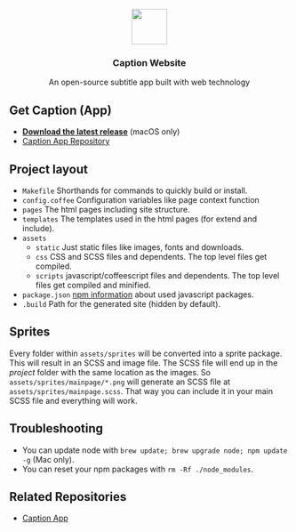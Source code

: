 <p align="center">
  <img src="http://captionformac.com/icon.png" height="64">
  <h3 align="center">Caption Website</h3>
  <p align="center">An open-source subtitle app built with web technology<p>
</p>

## Get Caption (App)

- **[Download the latest release](http://captionformac.com/)** (macOS only)
- [Caption App Repository](https://github.com/gielcobben/Caption)

## Project layout

- `Makefile` Shorthands for commands to quickly build or install.
- `config.coffee` Configuration variables like page context function
- `pages` The html pages including site structure.
- `templates` The templates used in the html pages (for extend and include).
- `assets`
	- `static` Just static files like images, fonts and downloads.
	- `css` CSS and SCSS files and dependents. The top level files get compiled.
	- `scripts` javascript/coffeescript files and dependents. The top level files get compiled and minified.
- `package.json` [npm information](https://docs.npmjs.com/files/package.json) about used javascript packages.
- `.build` Path for the generated site (hidden by default).

## Sprites

Every folder within `assets/sprites` will be converted into a sprite package. This will result in an SCSS and image file. The SCSS file will end up in the _project_ folder with the same location as the images. So `assets/sprites/mainpage/*.png` will generate an SCSS file at `assets/sprites/mainpage.scss`. That way you can include it in your main SCSS file and everything will work.

## Troubleshooting

- You can update node with `brew update; brew upgrade node; npm update -g` (Mac only).
- You can reset your npm packages with `rm -Rf ./node_modules`.

## Related Repositories

- [Caption App](https://github.com/gielcobben/Caption)
